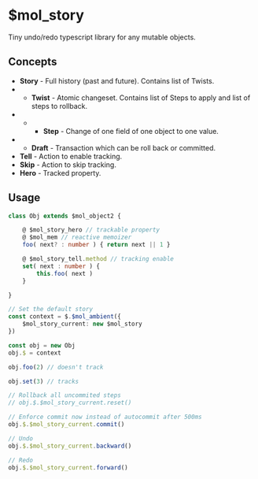 # $mol_story

Tiny undo/redo typescript library for any mutable objects.

## Concepts

- **Story** - Full history (past and future). Contains list of Twists.
- - **Twist** - Atomic changeset. Contains list of Steps to apply and list of steps to rollback.
- - - **Step** - Change of one field of one object to one value.
- - **Draft** - Transaction which can be roll back or committed.
- **Tell** - Action to enable tracking.
- **Skip** - Action to skip tracking.
- **Hero** - Tracked property.

## Usage

```ts
class Obj extends $mol_object2 {

	@ $mol_story_hero // trackable property
	@ $mol_mem // reactive memoizer
	foo( next? : number ) { return next || 1 }

	@ $mol_story_tell.method // tracking enable
	set( next : number ) {
		this.foo( next )
	}

}

// Set the default story
const context = $.$mol_ambient({
	$mol_story_current: new $mol_story
})

const obj = new Obj
obj.$ = context

obj.foo(2) // doesn't track

obj.set(3) // tracks

// Rollback all uncommited steps
// obj.$.$mol_story_current.reset()

// Enforce commit now instead of autocommit after 500ms
obj.$.$mol_story_current.commit()

// Undo
obj.$.$mol_story_current.backward()

// Redo
obj.$.$mol_story_current.forward()
```
